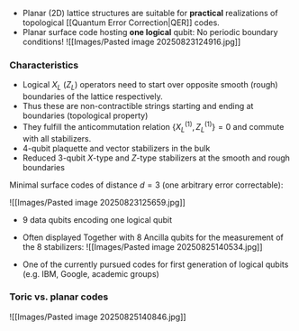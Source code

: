 - Planar (2D) lattice structures are suitable for **practical** realizations of topological [[Quantum Error Correction|QER]] codes.
- Planar surface code hosting **one logical** qubit: No periodic boundary conditions!
![[Images/Pasted image 20250823124916.jpg]]
### Characteristics
- Logical $X_L$ ($Z_L$) operators need to start over opposite smooth (rough) boundaries of the lattice respectively.
- Thus these are non-contractible strings starting and ending at boundaries (topological property)
- They fulfill the anticommutation relation $\{X_L^{(1)},Z_L^{(1)}\}=0$ and commute with all stabilizers.
- 4-qubit plaquette and vector stabilizers in the bulk
- Reduced 3-qubit $X$-type and $Z$-type stabilizers at the smooth and rough boundaries

Minimal surface codes of distance $d=3$ (one arbitrary error correctable):

![[Images/Pasted image 20250823125659.jpg]]
- 9 data qubits encoding one logical qubit
- Often displayed Together with 8 Ancilla qubits for the measurement of the 8 stabilizers:
![[Images/Pasted image 20250825140534.jpg]]

 - One of the currently pursued codes for first generation of logical qubits (e.g. IBM, Google, academic groups)

### Toric vs. planar codes
![[Images/Pasted image 20250825140846.jpg]]
